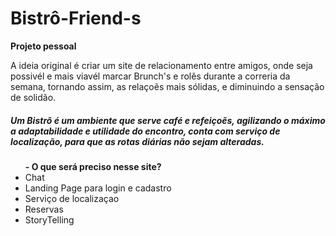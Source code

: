 # Bistrô-Friend-s

<strong>Projeto pessoal</strong>


<p> A ideia original é criar um site de relacionamento entre amigos, onde seja possivél e mais viavél marcar Brunch's e rolês durante a correria da semana, tornando assim, as relaçoẽs mais sólidas, e diminuindo a sensação de solidão.</p>

<h5> Um Bistrô é um ambiente que serve café e refeiçoẽs, agilizando o máximo a adaptabilidade e utilidade do encontro, conta com serviço de localização, para que as rotas diárias não sejam alteradas.</h5>

<ul>
  <tr> <strong>- O que será preciso nesse site?</strong></tr>
  <tr>
      <li>Chat</li>
      <li>Landing Page para login e cadastro</li>
      <li>Serviço de localizaçao</li>
      <li>Reservas</li>
      <li>StoryTelling</li>
 </tr>
</ul>

